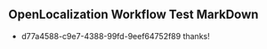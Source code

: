 ## OpenLocalization Workflow Test MarkDown
* d77a4588-c9e7-4388-99fd-9eef64752f89 thanks!

<!--HONumber=Oct16_HO4-->


